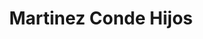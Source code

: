 ---
title: "Martinez Conde Hijos"
url: /ciudad-autonoma-de-buenos-aires/martinez-conde-hijos/
shop: directores de funerarias
---